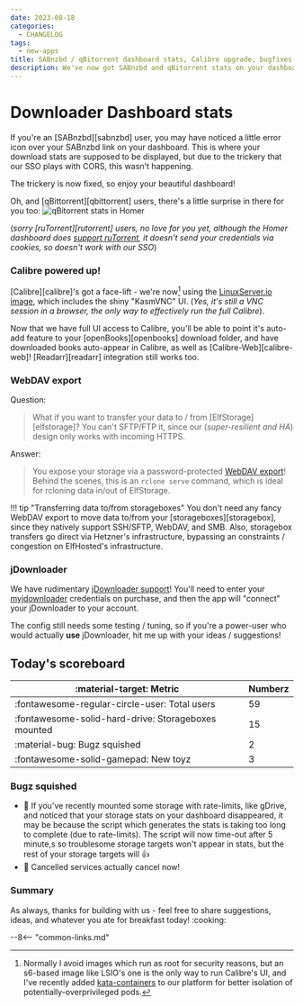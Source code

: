 ```yaml
---
date: 2023-08-18
categories:
  - CHANGELOG
tags:
  - new-apps
title: SABnzbd / qBitorrent dashboard stats, Calibre upgrade, bugfixes
description: We've now got SABnzbd and qBitorrent stats on your dashboard, Calibre has a fresh coat of paint, and bugz are squashzed
---
```


# Downloader Dashboard stats

If you're an [SABnzbd][sabnzbd] user, you may have noticed a little error icon over your SABnzbd link on your dashboard. This is where your download stats are supposed to be displayed, but due to the trickery that our SSO plays with CORS, this wasn't happening.

The trickery is now fixed, so enjoy your beautiful dashboard!

Oh, and [qBittorrent][qbittorrent] users, there's a little surprise in there for you too: 
![qBitorrent stats in Homer](/images/blog/qbitorrent-homer-stats.png)

(*sorry [ruTorrent][rutorrent] users, no love for you yet, although the Homer dashboard does [support ruTorrent](https://github.com/bastienwirtz/homer/blob/main/docs/customservices.md#rtorrent), it doesn't send your credentials via cookies, so doesn't work with our SSO*)

<!-- more -->

### Calibre powered up!

[Calibre][calibre]'s got a face-lift - we're now[^1] using the [LinuxServer.io image](https://docs.linuxserver.io/images/docker-calibre), which includes the shiny "KasmVNC" UI. (*Yes, it's still a VNC session in a browser, the only way to effectively run the full Calibre*).

Now that we have full UI access to Calibre, you'll be able to point it's auto-add feature to your [openBooks][openbooks] download folder, and have downloaded books auto-appear in Calibre, as well as [Calibre-Web][calibre-web]! [Readarr][readarr] integration still works too.

### WebDAV export

Question: 

> What if you want to transfer your data to / from [ElfStorage][elfstorage]? You can't SFTP/FTP it, since our (*super-resilient and HA*) design only works with incoming HTTPS.

Answer:

> You expose your storage via a password-protected [WebDAV export](https://store.elfhosted.com/product/rclonewebdav/)! Behind the scenes, this is an `rclone serve` command, which is ideal for rcloning data in/out of ElfStorage.

!!! tip "Transferring data to/from storageboxes"
    You don't need any fancy WebDAV export to move data to/from your [storageboxes][storagebox], since they natively support SSH/SFTP, WebDAV, and SMB. Also, storagebox transfers go direct via Hetzner's infrastructure, bypassing an constraints / congestion on ElfHosted's infrastructure.

### jDownloader

We have rudimentary [jDownloader support](https://store.elfhosted.com/product/jdownloader/)! You'll need to enter your [myjdownloader](https://my.jdownloader.org) credentials on purchase, and then the app will "connect" your jDownloader to your account.

The config still needs some testing / tuning, so if you're a power-user who would actually **use** jDownloader, hit me up with your ideas / suggestions!

## Today's scoreboard

:material-target: Metric | Numberz
---------|----------
:fontawesome-regular-circle-user: Total users | 59
:fontawesome-solid-hard-drive: Storageboxes mounted | 15
:material-bug: Bugz squished | 2
:fontawesome-solid-gamepad: New toyz | 3

### Bugz squished

* :bug: If you've recently mounted some storage with rate-limits, like gDrive, and noticed that your storage stats on your dashboard disappeared, it may be because the script which generates the stats is taking too long to complete (due to rate-limits). The script will now time-out after 5 minute,s so troublesome storage targets won't appear in stats, but the rest of your storage targets will :thumbsup:
* :bug: Cancelled services actually cancel now!

### Summary

As always, thanks for building with us - feel free to share suggestions, ideas, and whatever you ate for breakfast today! :cooking:

[^1]: Normally I avoid images which run as root for security reasons, but an s6-based image like LSIO's one is the only way to run Calibre's UI, and I've recently added [kata-containers](https://github.com/geek-cookbook/elf-infra/blob/main/roles/kata-containers/tasks/main.yml) to our platform for better isolation of potentially-overprivileged pods.


--8<-- "common-links.md"